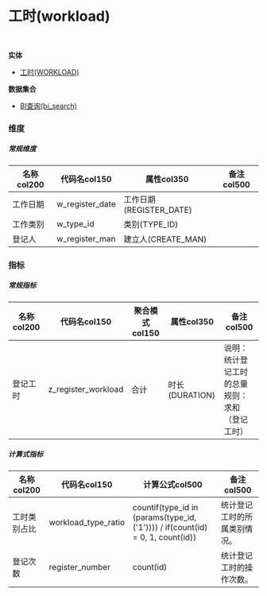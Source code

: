 # 工时(workload)  <!-- {docsify-ignore-all} -->


<br>
<p class="panel-title"><b>实体</b></p>

* [工时(WORKLOAD)](module/Base/workload)



<p class="panel-title"><b>数据集合</b></p>

* [BI查询(bi_search)](module/Base/workload/dataset/bi_search)

### 维度
##### 常规维度
|    名称col200   | 代码名col150      | 属性col350    |  备注col500  |
| --------  |------------| -----   |  --------|
|工作日期|w_register_date|工作日期(REGISTER_DATE)||
|工作类别|w_type_id|类别(TYPE_ID)||
|登记人|w_register_man|建立人(CREATE_MAN)||

### 指标
##### 常规指标
|    名称col200   | 代码名col150 |  聚合模式col150  | 属性col350      |  备注col500  |
| --------  |------------| -----   |  --------|--------|
|登记工时|z_register_workload|合计|时长(DURATION)|说明：统计登记工时的总量<br>规则：求和（登记工时）|
##### 计算式指标
|    名称col200   | 代码名col150  |  计算公式col500   |  备注col500  |
| --------  |------------| -----   |  --------|
|工时类别占比|workload_type_ratio|countif(type_id in (params(type_id, ('1')))) / if(count(id) = 0, 1, count(id))|统计登记工时的所属类别情况。	|
|登记次数|register_number|count(id)|统计登记工时的操作次数。|

<script>
 const { createApp } = Vue
  createApp({
    data() {
      return {
      }
    },
    methods: {
    }
  }).use(ElementPlus).mount('#app')
</script>